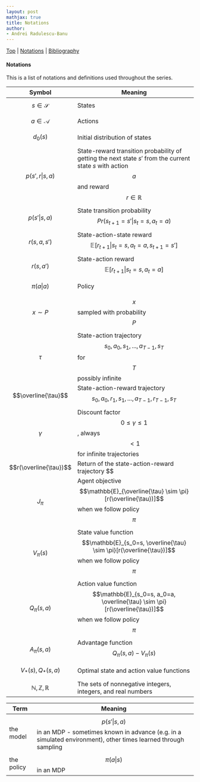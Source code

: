 ```yaml
---
layout: post
mathjax: true
title: Notations
author:
- Andrei Radulescu-Banu
---
```


[Top](/machine_learning/rl/introduction_to_reinforcement_learning/) \| [Notations](/machine_learning/rl/notations/) \| [Bibliography](/machine_learning/rl/bibliography/)

#### Notations

This is a list of notations and definitions used throughout the series.

| Symbol | Meaning |
|--------|---------|
| $$s \in \mathcal{S}$$ | States |
| $$a \in \mathcal{A}$$ | Actions |
| $$d_0(s)$$ | Initial distribution of states |
| $$p(s', r \vert s, a)$$ | State-reward transition probability of getting the next state $s'$ from the current state $s$ with action $$a$$ and reward $$r \in \mathbb{R}$$ |
| $$p(s' \vert s, a)$$ | State transition probability $$Pr(s_{t+1} = s' \vert s_t = s, a_t = a)$$ |
| $$r(s, a, s')$$ | State-action-state reward $$\mathbb{E}[r_{t+1} \vert s_t = s, a_t = a, s_{t+1} = s']$$ |
| $$r(s, a')$$ | State-action reward $$\mathbb{E}[r_{t+1} \vert s_t = s, a_t = a]$$ |
|$$\pi(a \vert a)$$ | Policy |
|$$x \sim P$$| $$x$$ sampled with probability $$P$$|
|$$\tau$$| State-action trajectory $$s_0, a_0, s_1, ..., a_{T-1}, s_T$$ for $$T$$ possibly infinite|
|$$\overline{\tau}$$| State-action-reward trajectory $$s_0, a_0, r_1, s_1,..., a_{T-1}, r_{T-1}, s_T$$ |
| $$\gamma$$ | Discount factor $$0 \le \gamma \le 1$$, always $$\lt 1$$ for infinite trajectories |
|$$r(\overline{\tau})$$ | Return of the state-action-reward trajectory $$
|$$J_\pi$$ | Agent objective $$\mathbb{E}_{\overline{\tau} \sim \pi}[r(\overline{\tau})]$$ when we follow policy $$\pi$$|
|$$V_\pi(s)$$| State value function $$\mathbb{E}_{s_0=s, \overline{\tau} \sim \pi}[r(\overline{\tau})]$$ when we follow policy $$\pi$$ |
|$$Q_\pi(s, a)$$| Action value function $$\mathbb{E}_{s_0=s, a_0=a, \overline{\tau} \sim \pi}[r(\overline{\tau})]$$ when we follow policy $$\pi$$ |
|$$A_\pi(s, a)$$| Advantage function $$Q_\pi(s, a) - V_\pi(s)$$ |
|$$V_*(s), Q_*(s, a)$$ | Optimal state and action value functions|
| $$\mathbb{N}, \mathbb{Z}, \mathbb{R}$$ | The sets of nonnegative integers, integers, and real numbers|

| Term | Meaning |
|--------|---------|
| the model | $$p(s' \vert s, a)$$ in an MDP - sometimes known in advance (e.g. in a simulated environment), other times learned through sampling |
| the policy | $$\pi(a \vert s)$$ in an MDP |